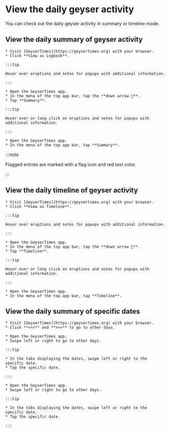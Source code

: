 # View the daily geyser activity

You can check out the daily geyser activity in summary or timeline mode. 

## View the daily summary of geyser activity

<Tabs groupId="os">
  <TabItem value="web" label="Website">

    * Visit [GeyserTimes](https://geysertimes.org) with your browser.
    * Click **View as Logbook**.
    
    :::tip

    Hover over eruptions and notes for popups with additional information.
    
    :::

  </TabItem>
  <TabItem value="android" label="Android">

    * Open the GeyserTimes app.
    * In the menu of the top app bar, tap the **down arrow 🔻**. 
    * Tap **Summary**.

    :::tip

    Hover over or long click on eruptions and notes for popups with additional information.
    
    :::

  </TabItem>
  <TabItem value="iOS" label="iOS">

    * Open the GeyserTimes app.
    * In the menu of the top app bar, tap **Summary**.

  </TabItem>
</Tabs>

:::note

Flagged entries are marked with a flag icon and red text color. 

:::

## View the daily timeline of geyser activity

<Tabs groupId="os">
  <TabItem value="web" label="Website">

    * Visit [GeyserTimes](https://geysertimes.org) with your browser.
    * Click **View as Timeline**.

    :::tip

    Hover over eruptions and notes for popups with additional information.
    
    :::

  </TabItem>
  <TabItem value="android" label="Android">

    * Open the GeyserTimes app.
    * In the menu of the top app bar, tap the **down arrow 🔻**. 
    * Tap **Timeline**.

    :::tip

    Hover over or long click on eruptions and notes for popups with additional information.
    
    :::

  </TabItem>
  <TabItem value="iOS" label="iOS">

    * Open the GeyserTimes app.
    * In the menu of the top app bar, tap **Timeline**.

  </TabItem>
</Tabs>

## View the daily summary of specific dates

<Tabs groupId="os">
  <TabItem value="web" label="Website">

    * Visit [GeyserTimes](https://geysertimes.org) with your browser.
    * Click **<<<** and **>>>** to go to other days.

  </TabItem>
  <TabItem value="android" label="Android">

    * Open the GeyserTimes app.
    * Swipe left or right to go to other days.

    :::tip

    * In the tabs displaying the dates, swipe left or right to the specific date.
    * Tap the specific date.

    :::

  </TabItem>
  <TabItem value="iOS" label="iOS">

    * Open the GeyserTimes app.
    * Swipe left or right to go to other days.

    :::tip

    * In the tabs displaying the dates, swipe left or right to the specific date.
    * Tap the specific date.

    :::
    
  </TabItem>
</Tabs>